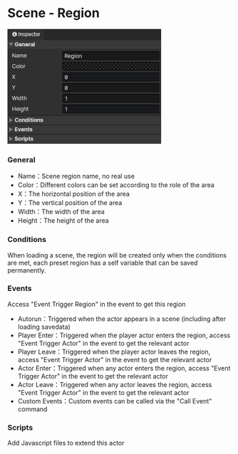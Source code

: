 # Scene - Region

![](img/scene-region-1.png)

### General

- Name：Scene region name, no real use
- Color：Different colors can be set according to the role of the area
- X：The horizontal position of the area
- Y：The vertical position of the area
- Width：The width of the area
- Height：The height of the area

### Conditions

When loading a scene, the region will be created only when the conditions are met, each preset region has a self variable that can be saved permanently.

### Events

Access "Event Trigger Region" in the event to get this region

- Autorun：Triggered when the actor appears in a scene (including after loading savedata)
- Player Enter：Triggered when the player actor enters the region, access "Event Trigger Actor" in the event to get the relevant actor
- Player Leave：Triggered when the player actor leaves the region, access "Event Trigger Actor" in the event to get the relevant actor
- Actor Enter：Triggered when any actor enters the region, access "Event Trigger Actor" in the event to get the relevant actor
- Actor Leave：Triggered when any actor leaves the region, access "Event Trigger Actor" in the event to get the relevant actor
- Custom Events：Custom events can be called via the "Call Event" command

### Scripts

Add Javascript files to extend this actor
